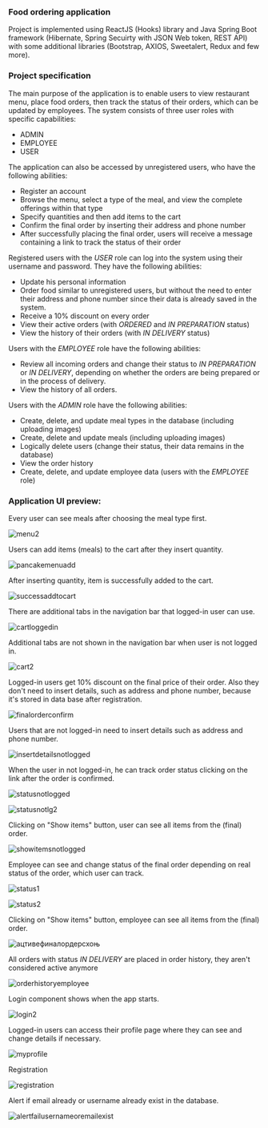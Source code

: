 ### Food ordering application 

Project is implemented using ReactJS (Hooks) library and Java Spring Boot framework (Hibernate, Spring Secuirty with JSON Web token, REST API) with some additional libraries (Bootstrap, AXIOS, Sweetalert, Redux and few more).

### Project specification

The main purpose of the application is to enable users to view restaurant menu, place food orders, then track the status of their orders, which can be updated by employees. The system consists of three user roles with specific capabilities:
- ADMIN
- EMPLOYEE
- USER

The application can also be accessed by unregistered users, who have the following abilities:
- Register an account
- Browse the menu, select a type of the meal, and view the complete offerings within that type
- Specify quantities and then add items to the cart
- Confirm the final order by inserting their address and phone number
- After successfully placing the final order, users will receive a message containing a link to track the status of their order

Registered users with the *USER* role can log into the system using their username and password. They have the following abilities:
- Update his personal information
- Order food similar to unregistered users, but without the need to enter their address and phone number since their data is already saved in the system.
- Receive a 10% discount on every order
- View their active orders (with *ORDERED* and *IN PREPARATION* status)
- View the history of their orders (with *IN DELIVERY* status)

Users with the *EMPLOYEE* role have the following abilities:
- Review all incoming orders and change their status to *IN PREPARATION* or *IN DELIVERY*, depending on whether the orders are being prepared or in the process of delivery.
- View the history of all orders.

Users with the *ADMIN* role have the following abilities:
- Create, delete, and update meal types in the database (including uploading images)
- Create, delete and update meals (including uploading images)
- Logically delete users (change their status, their data remains in the database)
- View the order history
- Create, delete, and update employee data (users with the *EMPLOYEE* role)

### Application UI preview:

Every user can see meals after choosing the meal type first.

![menu2](https://user-images.githubusercontent.com/76042091/207375484-c348115b-9f37-46ea-8c4c-f1b886a171da.jpg)

Users can add items (meals) to the cart after they insert quantity.

![pancakemenuadd](https://user-images.githubusercontent.com/76042091/207381480-321455da-eaa7-4957-855e-e980b8f99c00.jpg)

After inserting quantity, item is successfully added to the cart.

![successaddtocart](https://user-images.githubusercontent.com/76042091/207573422-dee15923-7e98-42b8-8f10-348b217481b0.jpg)

There are additional tabs in the navigation bar that logged-in user can use.

![cartloggedin](https://user-images.githubusercontent.com/76042091/207377274-be2a1ddd-0dfa-4312-97f8-d4993d654a8d.jpg)

Additional tabs are not shown in the navigation bar when user is not logged in.

![cart2](https://user-images.githubusercontent.com/76042091/207376805-303f7a19-023d-4a10-9e3c-672d2b92a457.jpg)

Logged-in users get 10% discount on the final price of their order. Also they don't need to insert details, such as address and phone number, because it's stored in data base after registration.

![finalorderconfirm](https://user-images.githubusercontent.com/76042091/207379965-6182f926-56a0-4783-aec3-ac772c431635.jpg)

Users that are not logged-in need to insert details such as address and phone number.

![insertdetailsnotlogged](https://user-images.githubusercontent.com/76042091/207380537-85ba0143-dad8-466c-8263-b51f7c4af82b.jpg)

When the user in not logged-in, he can track order status clicking on the link after the order is confirmed.

![statusnotlogged](https://user-images.githubusercontent.com/76042091/207575418-b4af2a5d-0e1c-4a12-828f-cc32b34209d9.jpg)

![statusnotlg2](https://user-images.githubusercontent.com/76042091/207575713-6184abdf-9c07-43f1-8efa-4dd9e4eba10b.jpg)

Clicking on "Show items" button, user can see all items from the (final) order.

![showitemsnotlogged](https://user-images.githubusercontent.com/76042091/207575732-50de1794-2b44-45e4-93c5-1203438ed3b6.jpg)

Employee can see and change status of the final order depending on real status of the order, which user can track.

![status1](https://user-images.githubusercontent.com/76042091/207382882-c0bc7deb-b991-4896-aaf5-e60b7d88de9b.jpg)

![status2](https://user-images.githubusercontent.com/76042091/207382915-d5d1e7a7-8c55-4eb2-b6a1-ba1123f73b8e.jpg)

Clicking on "Show items" button, employee can see all items from the (final) order.

![ацтивефиналордерсхоњ](https://user-images.githubusercontent.com/76042091/207574541-1210417e-8523-47a1-b0f8-4af1ce9d858e.jpg)

All orders with status *IN DELIVERY* are placed in order history, they aren't considered active anymore

![orderhistoryemployee](https://github.com/bujakkristijan/food-ordering-app/assets/76042091/8fccf72e-cf72-4128-b612-a914d1bc9a57)

Login component shows when the app starts.

![login2](https://user-images.githubusercontent.com/76042091/207374137-7b5acf55-8416-4b1c-9620-008cca1fd5de.jpg)

Logged-in users can access their profile page where they can see and change details if necessary.

![myprofile](https://user-images.githubusercontent.com/76042091/207382087-b5d9a567-6ff1-41ff-94a3-19c0ee2fea6d.jpg)

Registration 

![registration](https://user-images.githubusercontent.com/76042091/207576431-b957269f-72f3-4c36-8ba5-5bc6b59c619f.jpg)

Alert if email already or username already exist in the database.

![alertfailusernameoremailexist](https://user-images.githubusercontent.com/76042091/207576724-b19efb2a-7770-4b2d-acb0-6cfc268375ab.jpg)

